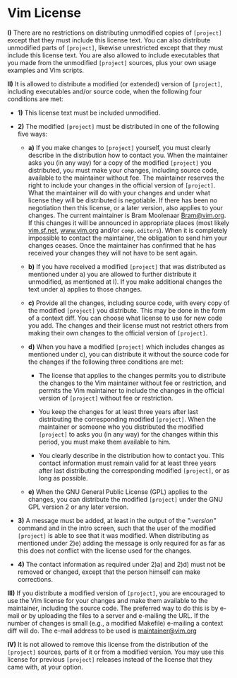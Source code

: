 # Vim License

**I)** There are no restrictions on distributing unmodified copies of `[project]` except that they must include this license text. You can also distribute unmodified parts of `[project]`, likewise unrestricted except that they must include this license text. You are also allowed to include executables that you made from the unmodified `[project]` sources, plus your own usage examples and Vim scripts.

**II)** It is allowed to distribute a modified (or extended) version of `[project]`, including executables and/or source code, when the following four conditions are met:

- **1)** This license text must be included unmodified.

- **2)** The modified `[project]` must be distributed in one of the following five ways:

    - **a)** If you make changes to `[project]` yourself, you must clearly describe in the distribution how to contact you. When the maintainer asks you (in any way) for a copy of the modified `[project]` you distributed, you must make your changes, including source code, available to the maintainer without fee. The maintainer reserves the right to include your changes in the official version of `[project]`. What the maintainer will do with your changes and under what license they will be distributed is negotiable. If there has been no negotiation then this license, or a later version, also applies to your changes. The current maintainer is Bram Moolenaar <Bram@vim.org>. If this changes it will be announced in appropriate places (most likely [vim.sf.net](http://vim.sf.net), www.vim.org and/or `comp.editors`). When it is completely impossible to contact the maintainer, the obligation to send him your changes ceases. Once the maintainer has confirmed that he has received your changes they will not have to be sent again.

    - **b)** If you have received a modified `[project]` that was distributed as mentioned under a) you are allowed to further distribute it unmodified, as mentioned at I). If you make additional changes the text under a) applies to those changes.

    - **c)** Provide all the changes, including source code, with every copy of the modified `[project]` you distribute. This may be done in the form of a context diff. You can choose what license to use for new code you add. The changes and their license must not restrict others from making their own changes to the official version of `[project]`.

    - **d)** When you have a modified `[project]` which includes changes as mentioned under c), you can distribute it without the source code for the changes if the following three conditions are met:

        - The license that applies to the changes permits you to distribute the changes to the Vim maintainer without fee or restriction, and permits the Vim maintainer to include the changes in the official version of `[project]` without fee or restriction.

        - You keep the changes for at least three years after last distributing the corresponding modified `[project]`. When the maintainer or someone who you distributed the modified `[project]` to asks you (in any way) for the changes within this period, you must make them available to him.

        - You clearly describe in the distribution how to contact you. This contact information must remain valid for at least three years after last distributing the corresponding modified `[project]`, or as long as possible.

    - **e)** When the GNU General Public License (GPL) applies to the changes, you can distribute the modified `[project]` under the GNU GPL version 2 or any later version.

- **3)** A message must be added, at least in the output of the *":version"* command and in the intro screen, such that the user of the modified `[project]` is able to see that it was modified. When distributing as mentioned under 2)e) adding the message is only required for as far as this does not conflict with the license used for the changes.

- **4)** The contact information as required under 2)a) and 2)d) must not be removed or changed, except that the person himself can make corrections.

**III)** If you distribute a modified version of `[project]`, you are encouraged to use the Vim license for your changes and make them available to the maintainer, including the source code. The preferred way to do this is by e-mail or by uploading the files to a server and e-mailing the URL. If the number of changes is small (e.g., a modified Makefile) e-mailing a context diff will do. The e-mail address to be used is <maintainer@vim.org>

**IV)**  It is not allowed to remove this license from the distribution of the `[project]` sources, parts of it or from a modified version. You may use this license for previous `[project]` releases instead of the license that they came with, at your option.

